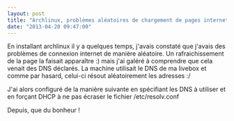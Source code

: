 ```yaml
---
layout: post
title: "Archlinux, problèmes aléatoires de chargement de pages internet"
date: "2013-04-20 09:47:00"
---
```

En installant archlinux il y a quelques temps, j'avais constaté que j'avais des problèmes de connexion internet de manière aléatoire. Un rafraichissement de la page la faisait apparaître :) mais j'ai galéré à comprendre que cela venait des DNS déclarés.
La machine utilisait le DNS de ma livebox et comme par hasard, celui-ci résout aléatoirement les adresses :/

J'ai alors configuré de la manière suivante en spécifiant les DNS à utiliser et en forçant DHCP à ne pas écraser le fichier /etc/resolv.conf

<script src="https://pastebin.com/embed_js/PV1FECQw"></script>

<div style="height: 0; overflow: hidden;">nameserver etc resolv.conf
</div>
Depuis, que du bonheur !

